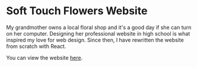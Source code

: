 # Soft Touch Flowers Website

My grandmother owns a local floral shop and it's a good day if she can turn on her computer. Designing her professional website in high school is what inspired my love for web design. Since then, I have rewritten the website from scratch with React.

You can view the website [here](http://softtouchflowersandgifts.com/).
